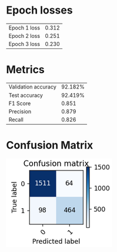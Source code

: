 # Epoch losses
|                |         |
|----------------|---------|
| Epoch 1 loss   | 0.312   |
| Epoch 2 loss   | 0.251   |
| Epoch 3 loss   | 0.230   |


# Metrics
|                |         |
|----------------|---------|
| Validation accuracy   | 92.182%   |
| Test accuracy   | 92.419%   |
| F1 Score   | 0.851   |
| Precision   | 0.879   |
| Recall   | 0.826   |


# Confusion Matrix
![confusion matrix](pretrained_cm.png)